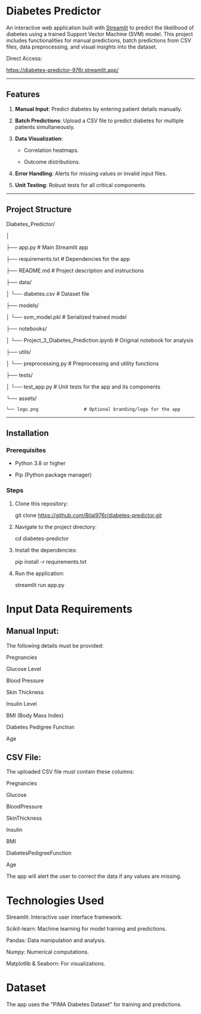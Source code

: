 # Diabetes Predictor

An interactive web application built with [Streamlit](https://streamlit.io/) to predict the likelihood of diabetes using a trained Support Vector Machine (SVM) model. This project includes functionalities for manual predictions, batch predictions from CSV files, data preprocessing, and visual insights into the dataset.

Direct Access:

https://diabetes-predictor-976r.streamlit.app/

---

## Features
1. **Manual Input**: Predict diabetes by entering patient details manually.
   
2. **Batch Predictions**: Upload a CSV file to predict diabetes for multiple patients simultaneously.
   
3. **Data Visualization**:
   
   - Correlation heatmaps.
     
   - Outcome distributions.
     
4. **Error Handling**: Alerts for missing values or invalid input files.
   
5. **Unit Testing**: Robust tests for all critical components.

---

## Project Structure
Diabetes_Predictor/

│

├── app.py                       # Main Streamlit app

├── requirements.txt             # Dependencies for the app

├── README.md                    # Project description and instructions

├── data/

│   └── diabetes.csv             # Dataset file

├── models/

│   └── svm_model.pkl            # Serialized trained model

├── notebooks/

│   └── Project_3_Diabetes_Prediction.ipynb  # Original notebook for analysis

├── utils/

│   └── preprocessing.py         # Preprocessing and utility functions

├── tests/

│   └── test_app.py              # Unit tests for the app and its components

└── assets/

    └── logo.png                 # Optional branding/logo for the app


---

## Installation

### Prerequisites
- Python 3.8 or higher
  
- Pip (Python package manager)

### Steps
1. Clone this repository:
   
   git clone https://github.com/Bilal976r/diabetes-predictor.git

3. Navigate to the project directory:
   
   cd diabetes-predictor
   
4. Install the dependencies:
   
   pip install -r requirements.txt

5. Run the application:
   
   streamlit run app.py


# Input Data Requirements
## Manual Input:
The following details must be provided:

Pregnancies

Glucose Level

Blood Pressure

Skin Thickness

Insulin Level

BMI (Body Mass Index)

Diabetes Pedigree Function

Age

## CSV File:
The uploaded CSV file must contain these columns:

Pregnancies

Glucose

BloodPressure

SkinThickness

Insulin

BMI

DiabetesPedigreeFunction

Age

The app will alert the user to correct the data if any values are missing.

# Technologies Used
Streamlit: Interactive user interface framework.

Scikit-learn: Machine learning for model training and predictions.

Pandas: Data manipulation and analysis.

Numpy: Numerical computations.

Matplotlib & Seaborn: For visualizations.

# Dataset
The app uses the "PIMA Diabetes Dataset" for training and predictions.


